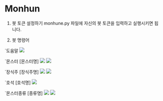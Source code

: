# Monhun


1. 봇 토큰 설정하기
monhune.py 파일에 자신의 봇 토큰을 입력하고 실행시키면 됩니다.

2. 봇 명령어

`도움말
<img src="https://cdn.discordapp.com/attachments/779001082453426207/820556733340188702/afbdec8459899d4f.PNG">

`몬스터 [몬스터명]
<img src="https://cdn.discordapp.com/attachments/779001082453426207/820556997408849960/13fa24cf17b4060a.PNG">
<img src="https://cdn.discordapp.com/attachments/779001082453426207/820556905138225162/f53b8c34581744d3.PNG">

`장식주 [장식주명]
<img src="https://cdn.discordapp.com/attachments/779001082453426207/820557097661497365/b26ffdec2f4dfa4b.PNG">
<img src="https://cdn.discordapp.com/attachments/779001082453426207/820557099657330698/6ecb34bd7fed317a.PNG">

`호석 [호석명]
<img src="https://cdn.discordapp.com/attachments/779001082453426207/820557241970327552/ac99612da084fbc1.PNG">

`몬스터종류 [종류명]
<img src="https://cdn.discordapp.com/attachments/779001082453426207/820557393225449503/w.PNG">
<img src="https://cdn.discordapp.com/attachments/779001082453426207/820557387060609074/1c60c8c6acfeb428.PNG">
